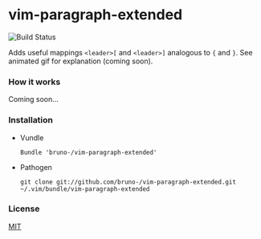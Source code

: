 # vim-paragraph-extended

![Build Status](https://travis-ci.org/bruno-/vim-paragraph-extended.png?branch=master)

Adds useful mappings `<leader>[` and `<leader>]` analogous to `{` and
`}`. See animated gif for explanation (coming soon).

### How it works

Coming soon...

### Installation

* Vundle

  `Bundle 'bruno-/vim-paragraph-extended'`

* Pathogen

  `git clone git://github.com/bruno-/vim-paragraph-extended.git ~/.vim/bundle/vim-paragraph-extended`

### License

[MIT](LICENSE)

